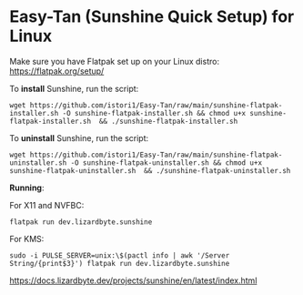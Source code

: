 # Easy-Tan (Sunshine Quick Setup) for Linux

Make sure you have Flatpak set up on your Linux distro: https://flatpak.org/setup/

To **install** Sunshine, run the script:

`wget https://github.com/istori1/Easy-Tan/raw/main/sunshine-flatpak-installer.sh -O sunshine-flatpak-installer.sh && chmod u+x sunshine-flatpak-installer.sh  && ./sunshine-flatpak-installer.sh`

To **uninstall** Sunshine, run the script:

`wget https://github.com/istori1/Easy-Tan/raw/main/sunshine-flatpak-uninstaller.sh -O sunshine-flatpak-uninstaller.sh && chmod u+x sunshine-flatpak-uninstaller.sh  && ./sunshine-flatpak-uninstaller.sh`

**Running**:

For X11 and NVFBC:

`flatpak run dev.lizardbyte.sunshine`

For KMS:

`sudo -i PULSE_SERVER=unix:\$(pactl info | awk '/Server String/{print$3}') flatpak run dev.lizardbyte.sunshine`

https://docs.lizardbyte.dev/projects/sunshine/en/latest/index.html
